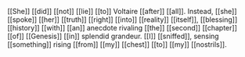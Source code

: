 [[She]] [[did]] [[not]] [[lie]] [[to]] Voltaire [[after]] [[all]]. Instead, [[she]] [[spoke]] [[her]] [[truth]] [[right]] [[into]] [[reality]] [[itself]], [[blessing]] [[history]] [[with]] [[an]] anecdote rivaling [[the]] [[second]] [[chapter]] [[of]] [[Genesis]] [[in]] splendid grandeur. [[I]] [[sniffed]], sensing [[something]] rising [[from]] [[my]] [[chest]] [[to]] [[my]] [[nostrils]].